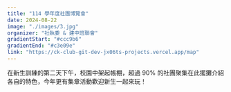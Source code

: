 ```yaml
---
title: "114 學年度社團博覽會"
date: 2024-08-22
image: "./images/3.jpg"
organizer: "社執委 & 建中班聯會"
gradientStart: "#ccc9b6"
gradientEnd: "#c3e09e"
link: "https://ck-club-git-dev-jx06ts-projects.vercel.app/map"
---
```


在新生訓練的第二天下午，校園中架起帳棚，超過 90% 的社團聚集在此擺攤介紹各自的特色，今年更有集章活動歡迎新生一起來玩！
